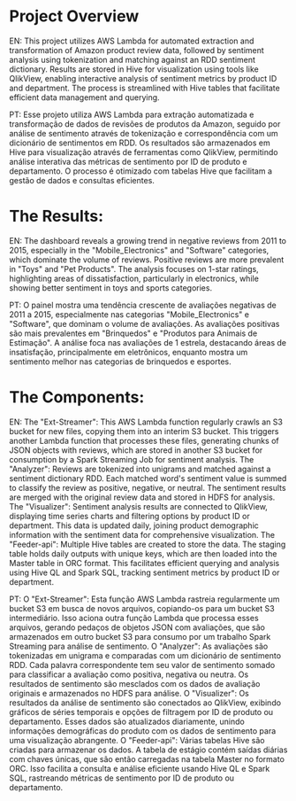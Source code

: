 # Project Overview
EN:
This project utilizes AWS Lambda for automated extraction and transformation of Amazon product review data, followed by sentiment analysis using tokenization and matching against an RDD sentiment dictionary. Results are stored in Hive for visualization using tools like QlikView, enabling interactive analysis of sentiment metrics by product ID and department. The process is streamlined with Hive tables that facilitate efficient data management and querying. 

PT:
Esse projeto utiliza AWS Lambda para extração automatizada e transformação de dados de revisões de produtos da Amazon, seguido por análise de sentimento através de tokenização e correspondência com um dicionário de sentimentos em RDD. Os resultados são armazenados em Hive para visualização através de ferramentas como QlikView, permitindo análise interativa das métricas de sentimento por ID de produto e departamento. O processo é otimizado com tabelas Hive que facilitam a gestão de dados e consultas eficientes.

# The Results:
EN:
The dashboard reveals a growing trend in negative reviews from 2011 to 2015, especially in the "Mobile_Electronics" and "Software" categories, which dominate the volume of reviews. Positive reviews are more prevalent in "Toys" and "Pet Products". The analysis focuses on 1-star ratings, highlighting areas of dissatisfaction, particularly in electronics, while showing better sentiment in toys and sports categories.

PT:
O painel mostra uma tendência crescente de avaliações negativas de 2011 a 2015, especialmente nas categorias "Mobile_Electronics" e "Software", que dominam o volume de avaliações. As avaliações positivas são mais prevalentes em "Brinquedos" e "Produtos para Animais de Estimação". A análise foca nas avaliações de 1 estrela, destacando áreas de insatisfação, principalmente em eletrônicos, enquanto mostra um sentimento melhor nas categorias de brinquedos e esportes.

# The Components:

EN:
The "Ext-Streamer": This AWS Lambda function regularly crawls an S3 bucket for new files, copying them into an interim S3 bucket. This triggers another Lambda function that processes these files, generating chunks of JSON objects with reviews, which are stored in another S3 bucket for consumption by a Spark Streaming Job for sentiment analysis.
The "Analyzer": Reviews are tokenized into unigrams and matched against a sentiment dictionary RDD. Each matched word's sentiment value is summed to classify the review as positive, negative, or neutral. The sentiment results are merged with the original review data and stored in HDFS for analysis.
The "Visualizer": Sentiment analysis results are connected to QlikView, displaying time series charts and filtering options by product ID or department. This data is updated daily, joining product demographic information with the sentiment data for comprehensive visualization.
The "Feeder-api": Multiple Hive tables are created to store the data. The staging table holds daily outputs with unique keys, which are then loaded into the Master table in ORC format. This facilitates efficient querying and analysis using Hive QL and Spark SQL, tracking sentiment metrics by product ID or department.

PT:
O "Ext-Streamer": Esta função AWS Lambda rastreia regularmente um bucket S3 em busca de novos arquivos, copiando-os para um bucket S3 intermediário. Isso aciona outra função Lambda que processa esses arquivos, gerando pedaços de objetos JSON com avaliações, que são armazenados em outro bucket S3 para consumo por um trabalho Spark Streaming para análise de sentimento.
O "Analyzer": As avaliações são tokenizadas em unigrama e comparadas com um dicionário de sentimento RDD. Cada palavra correspondente tem seu valor de sentimento somado para classificar a avaliação como positiva, negativa ou neutra. Os resultados de sentimento são mesclados com os dados de avaliação originais e armazenados no HDFS para análise.
O "Visualizer": Os resultados da análise de sentimento são conectados ao QlikView, exibindo gráficos de séries temporais e opções de filtragem por ID de produto ou departamento. Esses dados são atualizados diariamente, unindo informações demográficas do produto com os dados de sentimento para uma visualização abrangente.
O "Feeder-api": Várias tabelas Hive são criadas para armazenar os dados. A tabela de estágio contém saídas diárias com chaves únicas, que são então carregadas na tabela Master no formato ORC. Isso facilita a consulta e análise eficiente usando Hive QL e Spark SQL, rastreando métricas de sentimento por ID de produto ou departamento.
